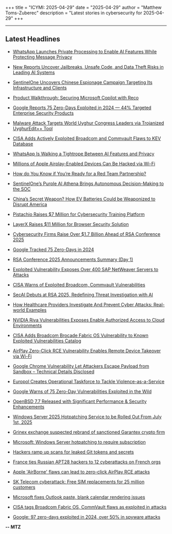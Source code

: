 +++
title = "ICYMI: 2025-04-29"
date = "2025-04-29"
author = "Matthew Toms-Zuberec"
description = "Latest stories in cybersecurity for 2025-04-29"
+++

---------------------------------------------------------------------------
## Latest Headlines
- [WhatsApp Launches Private Processing to Enable AI Features While Protecting Message Privacy](https://thehackernews.com/2025/04/whatsapp-launches-private-processing-to.html)

- [New Reports Uncover Jailbreaks, Unsafe Code, and Data Theft Risks in Leading AI Systems](https://thehackernews.com/2025/04/new-reports-uncover-jailbreaks-unsafe.html)

- [SentinelOne Uncovers Chinese Espionage Campaign Targeting Its Infrastructure and Clients](https://thehackernews.com/2025/04/sentinelone-uncovers-chinese-espionage.html)

- [Product Walkthrough: Securing Microsoft Copilot with Reco](https://thehackernews.com/2025/04/product-walkthrough-securing-microsoft.html)

- [Google Reports 75 Zero-Days Exploited in 2024 — 44% Targeted Enterprise Security Products](https://thehackernews.com/2025/04/google-reports-75-zero-days-exploited.html)

- [Malware Attack Targets World Uyghur Congress Leaders via Trojanized UyghurEdit++ Tool](https://thehackernews.com/2025/04/malware-attack-targets-world-uyghur.html)

- [CISA Adds Actively Exploited Broadcom and Commvault Flaws to KEV Database](https://thehackernews.com/2025/04/cisa-adds-actively-exploited-broadcom.html)

- [WhatsApp Is Walking a Tightrope Between AI Features and Privacy](https://www.wired.com/story/whatsapp-private-processing-generative-ai-security-risks/)

- [Millions of Apple Airplay-Enabled Devices Can Be Hacked via Wi-Fi](https://www.wired.com/story/airborne-airplay-flaws/)

- [How do You Know if You’re Ready for a Red Team Partnership?](https://www.securityweek.com/how-do-you-know-if-youre-ready-for-a-red-team-partnership/)

- [SentinelOne’s Purple AI Athena Brings Autonomous Decision-Making to the SOC](https://www.securityweek.com/sentinelones-purple-ai-athena-brings-autonomous-decision-making-to-the-soc/)

- [China’s Secret Weapon? How EV Batteries Could be  Weaponized to Disrupt America](https://www.securityweek.com/chinas-secret-weapon-how-ev-batteries-could-be-weaponized-to-disrupt-america/)

- [Pistachio Raises $7 Million for Cybersecurity Training Platform](https://www.securityweek.com/pistachio-raises-7-million-for-cybersecurity-training-platform/)

- [LayerX Raises $11 Million for Browser Security Solution](https://www.securityweek.com/layerx-raises-11-million-for-its-browser-security-solution/)

- [Cybersecurity Firms Raise Over $1.7 Billion Ahead of RSA Conference 2025](https://www.securityweek.com/cybersecurity-firms-raise-over-1-7-billion-ahead-of-rsa-conference-2025/)

- [Google Tracked 75 Zero-Days in 2024](https://www.securityweek.com/google-tracked-75-zero-days-in-2024/)

- [RSA Conference 2025 Announcements Summary (Day 1)](https://www.securityweek.com/rsa-conference-2025-announcements-summary-day-1/)

- [Exploited Vulnerability Exposes Over 400 SAP NetWeaver Servers to Attacks](https://www.securityweek.com/exploited-vulnerability-exposes-over-400-sap-netweaver-servers-to-attacks/)

- [CISA Warns of Exploited Broadcom, Commvault Vulnerabilities](https://www.securityweek.com/cisa-warns-of-exploited-broadcom-commvault-vulnerabilities/)

- [SecAI Debuts at RSA 2025, Redefining Threat Investigation with AI](https://cybersecuritynews.com/secai-debuts-at-rsa-2025-redefining-threat-investigation-with-ai/)

- [How Healthcare Providers Investigate And Prevent Cyber Attacks: Real-world Examples](https://cybersecuritynews.com/how-healthcare-providers-investigate-and-prevent-cyber-attacks/)

- [NVIDIA Riva Vulnerabilities Exposes Enable Authorized Access to Cloud Environments](https://cybersecuritynews.com/nvidia-riva-vulnerabilities-exposes-enable-authorized-access/)

- [CISA Adds Broadcom Brocade Fabric OS Vulnerability to Known Exploited Vulnerabilities Catalog](https://cybersecuritynews.com/broadcom-brocade-fabric-os-vulnerability/)

- [AirPlay Zero-Click RCE Vulnerability Enables Remote Device Takeover via Wi-Fi](https://cybersecuritynews.com/airplay-zero-click-rce-vulnerability/)

- [Google Chrome Vulnerability Let Attackers Escape Payload from Sandbox – Technical Details Disclosed](https://cybersecuritynews.com/google-chrome-vulnerability-let-attackers-escape-payload-from-sandbox/)

- [Europol Creates Operational Taskforce to Tackle Violence-as-a-Service](https://cybersecuritynews.com/europol-creates-operational-taskforce/)

- [Google Warns of 75 Zero-Day Vulnerabilities Exploited in the Wild](https://cybersecuritynews.com/google-warns-of-75-zero-day-vulnerabilities/)

- [OpenBSD 7.7 Released with Significant Performance & Security Enhancements](https://cybersecuritynews.com/openbsd-7-7-released/)

- [Windows Server 2025 Hotpatching Service to be Rolled Out From July 1st, 2025](https://cybersecuritynews.com/windows-server-2025-hotpatching/)

- [Grinex exchange suspected rebrand of sanctioned Garantex crypto firm](https://www.bleepingcomputer.com/news/cryptocurrency/grinex-exchange-suspected-rebrand-of-sanctioned-garantex-crypto-firm/)

- [Microsoft: Windows Server hotpatching to require subscription](https://www.bleepingcomputer.com/news/microsoft/microsoft-windows-server-hotpatching-to-require-subscription/)

- [Hackers ramp up scans for leaked Git tokens and secrets](https://www.bleepingcomputer.com/news/security/hackers-ramp-up-scans-for-leaked-git-tokens-and-secrets/)

- [France ties Russian APT28 hackers to 12 cyberattacks on French orgs](https://www.bleepingcomputer.com/news/security/france-ties-russian-apt28-hackers-to-12-cyberattacks-on-french-orgs/)

- [Apple 'AirBorne' flaws can lead to zero-click AirPlay RCE attacks](https://www.bleepingcomputer.com/news/security/apple-airborne-flaws-can-lead-to-zero-click-airplay-rce-attacks/)

- [SK Telecom cyberattack: Free SIM replacements for 25 million customers](https://www.bleepingcomputer.com/news/security/sk-telecom-cyberattack-free-sim-replacements-for-25-million-customers/)

- [Microsoft fixes Outlook paste, blank calendar rendering issues](https://www.bleepingcomputer.com/news/microsoft/microsoft-fixes-outlook-paste-blank-calendar-rendering-issues/)

- [CISA tags Broadcom Fabric OS, CommVault flaws as exploited in attacks](https://www.bleepingcomputer.com/news/security/cisa-tags-broadcom-fabric-os-commvault-flaws-as-exploited-in-attacks/)

- [Google: 97 zero-days exploited in 2024, over 50% in spyware attacks](https://www.bleepingcomputer.com/news/security/google-97-zero-days-exploited-in-2024-over-50-percent-in-spyware-attacks/)

**-- MTZ**